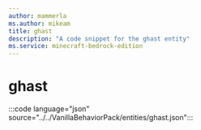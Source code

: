 ```yaml
---
author: mammerla
ms.author: mikeam
title: ghast
description: "A code snippet for the ghast entity"
ms.service: minecraft-bedrock-edition
---
```


# ghast

:::code language="json" source="../../VanillaBehaviorPack/entities/ghast.json":::
